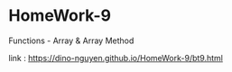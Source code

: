 # HomeWork-9
Functions - Array & Array Method

link :  https://dino-nguyen.github.io/HomeWork-9/bt9.html
